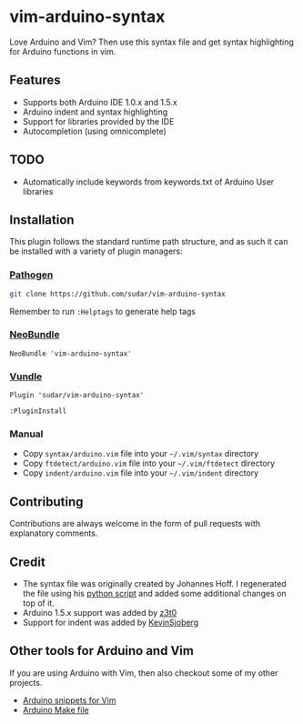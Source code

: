 vim-arduino-syntax
===================

Love Arduino and Vim? Then use this syntax file and get syntax highlighting for Arduino functions in vim.

## Features

- Supports both Arduino IDE 1.0.x and 1.5.x
- Arduino indent and syntax highlighting
- Support for libraries provided by the IDE
- Autocompletion (using omnicomplete)

## TODO

- Automatically include keywords from keywords.txt of Arduino User libraries

## Installation

This plugin follows the standard runtime path structure, and as such it can be installed with a variety of plugin managers:

### [Pathogen](https://github.com/tpope/vim-pathogen)

```sh
git clone https://github.com/sudar/vim-arduino-syntax
```

Remember to run `:Helptags` to generate help tags

### [NeoBundle](https://github.com/Shougo/neobundle.vim)

```
NeoBundle 'vim-arduino-syntax'
```

### [Vundle](https://github.com/gmarik/Vundle.vim)

```
Plugin 'sudar/vim-arduino-syntax'

:PluginInstall
```

###  Manual

- Copy `syntax/arduino.vim` file into your `~/.vim/syntax` directory
- Copy `ftdetect/arduino.vim` file into your `~/.vim/ftdetect` directory
- Copy `indent/arduino.vim` file into your `~/.vim/indent` directory

## Contributing

Contributions are always welcome in the form of pull requests with explanatory comments.

## Credit

- The syntax file was originally created by Johannes Hoff. I regenerated the file using his [python script](https://bitbucket.org/johannes/arduino-vim-syntax) and added some additional changes on top of it.
- Arduino 1.5.x support was added by [z3t0](https://github.com/z3t0)
- Support for indent was added by [KevinSjoberg](https://github.com/KevinSjoberg)

## Other tools for Arduino and Vim

If you are using Arduino with Vim, then also checkout some of my other projects.

- [Arduino snippets for Vim](https://github.com/sudar/vim-arduino-snippets)
- [Arduino Make file](https://github.com/sudar/Arduino-Makefile)
